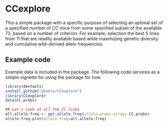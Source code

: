 CCexplore
=========

This a simple package with a specific purpose of selecting an optimal set of a specified number of CC mice from some specified subset of the available 73, based on a number of criterion. For example, selection the best 5 lines from 11 that are readily available based while maximizing genetic diversity and cumulative wild-derived allele frequencies.

## Example code

Example data is included in the package. The following code services as a simple vignette for using the package for now.

```r
library(devtools)
install_github("gkeele/CCexplore")
library(CCexplore)
data(CC.probs)

## Let's look at all the CC lines
all.allele.freq <- get.allele.freq(allele.props.array= CC.probs)
allele.freq.plot(allele.freq=all.allele.freq)
```
